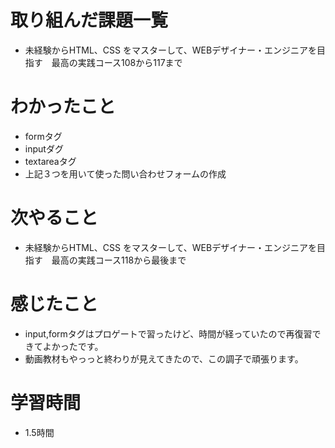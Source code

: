 # 取り組んだ課題一覧
- 未経験からHTML、CSS をマスターして、WEBデザイナー・エンジニアを目指す　最高の実践コース108から117まで

# わかったこと
- formタグ
- inputダグ
- textareaタグ
- 上記３つを用いて使った問い合わせフォームの作成

# 次やること
- 未経験からHTML、CSS をマスターして、WEBデザイナー・エンジニアを目指す　最高の実践コース118から最後まで

# 感じたこと
- input,formタグはプロゲートで習ったけど、時間が経っていたので再復習できてよかったです。
- 動画教材もやっっと終わりが見えてきたので、この調子で頑張ります。

# 学習時間
- 1.5時間
